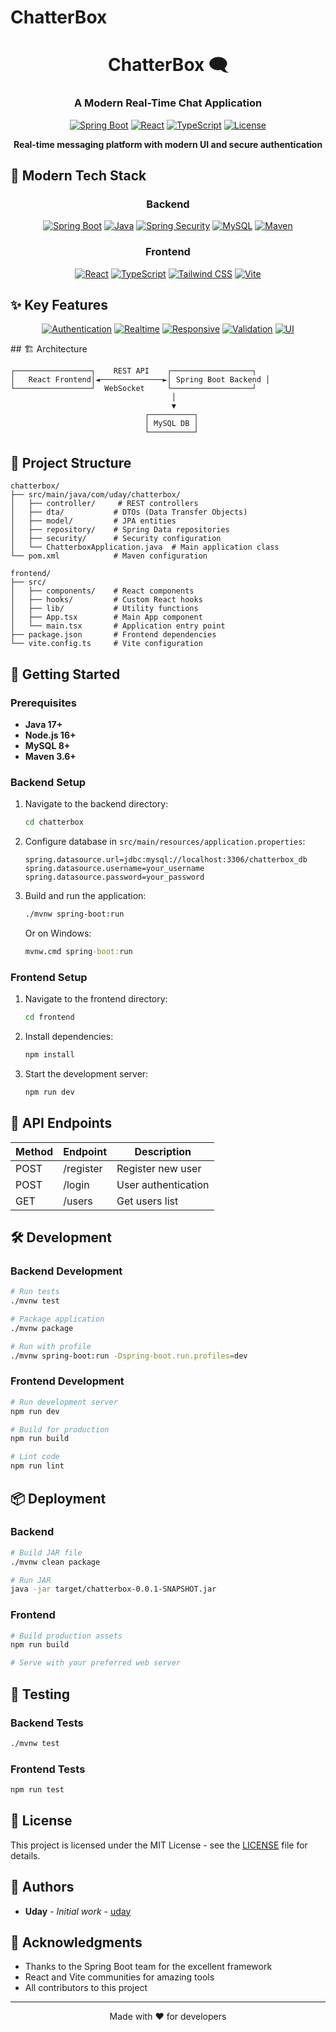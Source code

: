 # ChatterBox

<div align="center">

# ChatterBox 🗨️

### A Modern Real-Time Chat Application

[![Spring Boot](https://img.shields.io/badge/Spring%20Boot-3.5.6-green?style=for-the-badge&logo=springboot)](https://spring.io/projects/spring-boot)
[![React](https://img.shields.io/badge/React-19-blue?style=for-the-badge&logo=react)](https://reactjs.org/)
[![TypeScript](https://img.shields.io/badge/TypeScript-5.9-blue?style=for-the-badge&logo=typescript)](https://www.typescriptlang.org/)
[![License](https://img.shields.io/github/license/uday/chatterbox?style=for-the-badge)](LICENSE)

**Real-time messaging platform with modern UI and secure authentication**

</div>

## 🚀 Modern Tech Stack

<div align="center">

### Backend

[![Spring Boot](https://img.shields.io/badge/Spring%20Boot-3.5.6-green?style=flat-square&logo=springboot)](https://spring.io/projects/spring-boot)
[![Java](https://img.shields.io/badge/Java-17-red?style=flat-square&logo=openjdk)](https://www.java.com/)
[![Spring Security](https://img.shields.io/badge/Spring%20Security-JWT-blue?style=flat-square&logo=springsecurity)](https://spring.io/projects/spring-security)
[![MySQL](https://img.shields.io/badge/MySQL-8.0-blue?style=flat-square&logo=mysql)](https://www.mysql.com/)
[![Maven](https://img.shields.io/badge/Maven-3.6-orange?style=flat-square&logo=apachemaven)](https://maven.apache.org/)

### Frontend

[![React](https://img.shields.io/badge/React-19-blue?style=flat-square&logo=react)](https://reactjs.org/)
[![TypeScript](https://img.shields.io/badge/TypeScript-5.9-blue?style=flat-square&logo=typescript)](https://www.typescriptlang.org/)
[![Tailwind CSS](https://img.shields.io/badge/Tailwind%20CSS-v4-38B2AC?style=flat-square&logo=tailwindcss)](https://tailwindcss.com/)
[![Vite](https://img.shields.io/badge/Vite-7.1-purple?style=flat-square&logo=vite)](https://vitejs.dev/)

</div>

## ✨ Key Features

<div align="center">

[![Authentication](https://img.shields.io/badge/🔐%20Authentication-Secure%20Login/Registration-blue?style=for-the-badge)](#)
[![Realtime](https://img.shields.io/badge/💬%20Realtime-WebSocket%20Messaging-green?style=for-the-badge)](#)
[![Responsive](https://img.shields.io/badge/📱%20Responsive-Mobile%20Friendly-orange?style=for-the-badge)](#)
[![Validation](https://img.shields.io/badge/✅%20Validation-Form%20Validation%20&%20Sanitization-purple?style=for-the-badge)](#)
[![UI](https://img.shields.io/badge/🎨%20Modern%20UI-Tailwind%20CSS%20Components-red?style=for-the-badge)](#)

</div>
</div>
## 🏗️ Architecture

```
┌─────────────────┐    REST API    ┌──────────────────┐
│   React Frontend│◄──────────────►│ Spring Boot Backend │
└─────────────────┘  WebSocket     └──────────────────┘
                                    │
                                    ▼
                              ┌──────────┐
                              │ MySQL DB │
                              └──────────┘
```

## 📁 Project Structure

```
chatterbox/
├── src/main/java/com/uday/chatterbox/
│   ├── controller/     # REST controllers
│   ├── dta/           # DTOs (Data Transfer Objects)
│   ├── model/         # JPA entities
│   ├── repository/    # Spring Data repositories
│   ├── security/      # Security configuration
│   └── ChatterboxApplication.java  # Main application class
└── pom.xml            # Maven configuration

frontend/
├── src/
│   ├── components/    # React components
│   ├── hooks/         # Custom React hooks
│   ├── lib/           # Utility functions
│   ├── App.tsx        # Main App component
│   └── main.tsx       # Application entry point
├── package.json       # Frontend dependencies
└── vite.config.ts     # Vite configuration
```

## 🚀 Getting Started

### Prerequisites

- **Java 17+**
- **Node.js 16+**
- **MySQL 8+**
- **Maven 3.6+**

### Backend Setup

1. Navigate to the backend directory:

   ```bash
   cd chatterbox
   ```

2. Configure database in `src/main/resources/application.properties`:

   ```properties
   spring.datasource.url=jdbc:mysql://localhost:3306/chatterbox_db
   spring.datasource.username=your_username
   spring.datasource.password=your_password
   ```

3. Build and run the application:

   ```bash
   ./mvnw spring-boot:run
   ```

   Or on Windows:

   ```cmd
   mvnw.cmd spring-boot:run
   ```

### Frontend Setup

1. Navigate to the frontend directory:

   ```bash
   cd frontend
   ```

2. Install dependencies:

   ```bash
   npm install
   ```

3. Start the development server:
   ```bash
   npm run dev
   ```

## 🔄 API Endpoints

| Method | Endpoint  | Description         |
| ------ | --------- | ------------------- |
| POST   | /register | Register new user   |
| POST   | /login    | User authentication |
| GET    | /users    | Get users list      |

## 🛠️ Development

### Backend Development

```bash
# Run tests
./mvnw test

# Package application
./mvnw package

# Run with profile
./mvnw spring-boot:run -Dspring-boot.run.profiles=dev
```

### Frontend Development

```bash
# Run development server
npm run dev

# Build for production
npm run build

# Lint code
npm run lint
```

## 📦 Deployment

### Backend

```bash
# Build JAR file
./mvnw clean package

# Run JAR
java -jar target/chatterbox-0.0.1-SNAPSHOT.jar
```

### Frontend

```bash
# Build production assets
npm run build

# Serve with your preferred web server
```

## 🧪 Testing

### Backend Tests

```bash
./mvnw test
```

### Frontend Tests

```bash
npm run test
```

## 📜 License

This project is licensed under the MIT License - see the [LICENSE](LICENSE) file for details.

## 👥 Authors

- **Uday** - _Initial work_ - [uday](https://github.com/uday)

## 🙏 Acknowledgments

- Thanks to the Spring Boot team for the excellent framework
- React and Vite communities for amazing tools
- All contributors to this project

---

<p align="center">Made with ❤️ for developers</p>
